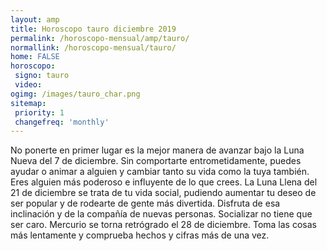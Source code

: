```yaml
---
layout: amp
title: Horoscopo tauro diciembre 2019 
permalink: /horoscopo-mensual/amp/tauro/
normallink: /horoscopo-mensual/tauro/
home: FALSE
horoscopo:
 signo: tauro
 video:  
ogimg: /images/tauro_char.png
sitemap:
 priority: 1
 changefreq: 'monthly'
---
```



No ponerte en primer lugar es la mejor manera de avanzar bajo la Luna Nueva del 7 de diciembre. Sin comportarte entrometidamente, puedes ayudar o animar a alguien y cambiar tanto su vida como la tuya también. Eres alguien más poderoso e influyente de lo que crees. La Luna Llena del 21 de diciembre se trata de tu vida social, pudiendo aumentar tu deseo de ser popular y de rodearte de gente más divertida. Disfruta de esa inclinación y de la compañía de nuevas personas. Socializar no tiene que ser caro. Mercurio se torna retrógrado el 28 de diciembre. Toma las cosas más lentamente y comprueba hechos y cifras más de una vez. 